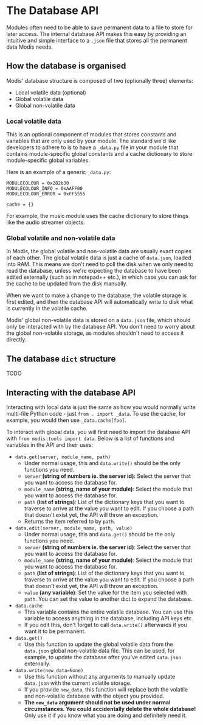 # The Database API

Modules often need to be able to save permanent data to a file to store for later access. The internal database API makes this easy by providing an intuitive and simple interface to a `.json` file that stores all the permanent data Modis needs.

## How the database is organised

Modis' database structure is composed of two (optionally three) elements:

* Local volatile data (optional)
* Global volatile data
* Global non-volatile data

### Local volatile data

This is an optional component of modules that stores constants and variables that are only used by your module. The standard we'd like developers to adhere to is to have a `_data.py` file in your module that contains module-specific global constants and a cache dictionary to store module-specific global variables.

Here is an example of a generic `_data.py`:

```
MODULECOLOUR = 0x282b30
MODULECOLOUR_INFO = 0xAAFF00
MODULECOLOUR_ERROR = 0xFF5555

cache = {}
```

For example, the music module uses the cache dictionary to store things like the audio streamer objects.

### Global volatile and non-volatile data

In Modis, the global volatile and non-volatile data are usually exact copies of each other. The global volatile data is just a cache of `data.json`, loaded into RAM. This means we don't need to poll the disk when we only need to read the database, unless we're expecting the database to have been edited externally (such as in notepad++ etc.), in which case you can ask for the cache to be updated from the disk manually.

When we want to make a change to the database, the volatile storage is first edited, and then the database API will automatically write to disk what is currently in the volatile cache.

Modis' global non-volatile data is stored on a `data.json` file, which should only be interacted with by the database API. You don't need to worry about the global non-volatile storage, as modules shouldn't need to access it directly.

## The database `dict` structure

TODO

## Interacting with the database API

Interacting with local data is just the same as how you would normally write multi-file Python code - just `from . import _data`. To use the cache, for example, you would then use `_data.cache[foo]`.

To interact with global data, you will first need to import the database API with `from modis.tools import data`. Below is a list of functions and variables in the API and their uses:

* `data.get(server, module_name, path)`
    * Under normal usage, this and `data.write()` should be the only functions you need.
    * `server` **(string of numbers ie. the server id)**: Select the server that you want to access the database for.
    * `module_name` **(string, name of your module)**: Select the module that you want to access the database for.
    * `path` **(list of strings)**: List of the dictionary keys that you want to traverse to arrive at the value you want to edit. If you choose a path that doesn't exist yet, the API will throw an exception.
    * Returns the item referred to by `path`.
* `data.edit(server, module_name, path, value)`
    * Under normal usage, this and `data.get()` should be the only functions you need.
    * `server` **(string of numbers ie. the server id)**: Select the server that you want to access the database for.
    * `module_name` **(string, name of your module)**: Select the module that you want to access the database for.
    * `path` **(list of strings)**: List of the dictionary keys that you want to traverse to arrive at the value you want to edit. If you choose a path that doesn't exist yet, the API will throw an exception.
    * `value` **(any variable)**: Set the value for the item you selected with `path`. You can set the value to another dict to expand the database.
* `data.cache`
    * This variable contains the entire volatile database. You can use this variable to access anything in the database, including API keys etc.
    * If you edit this, don't forget to call `data.write()` afterwards if you want it to be permanent.
* `data.get()`
    * Use this function to update the global volatile data from the `data.json` global non-volatile data file. This can be used, for example, to update the database after you've edited `data.json` externally.
* `data.write(new_data=None)`
    * Use this function without any arguments to manually update `data.json` with the current volatile storage.
    * If you provide `new_data`, this function will replace both the volatile and non-volatile database with the object you provided.
    * **The `new_data` argument should not be used under normal circumstances. You could accidentally delete the whole database!** Only use it if you know what you are doing and definitely need it.
